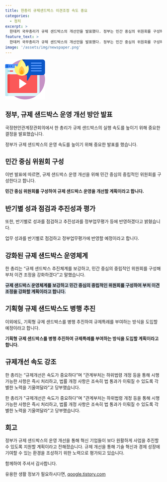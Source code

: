 ```yaml
---
title: 한총리 규제샌드박스 이견조정 속도 중요
categories:
  - 정치
excerpt: >
  한데커 국무총리가 규제 샌드박스의 개선안을 발표했다. 정부는 민간 중심의 위원회를 구성하여 규제부처 간 이견 조정을 강화하고, 규제 특례 승인 시 부가조건을 최소화하여 사업가가 신속하게 사업을 시작할 수 있도록 했다. 또한, 기획형 규제 샌드박스도 병행 추진할 예정이다. 이를 통해 혁신 기업들의 애로사항을 해소하고, 규제 개선을 빠르게 이뤄내기 위한 대책을 마련했다.
feature_text: >
  한데커 국무총리가 규제 샌드박스의 개선안을 발표했다. 정부는 민간 중심의 위원회를 구성하여 규제부처 간 이견 조정을 강화하고, 규제 특례 승인 시 부가조건을 최소화하여 사업가가 신속하게 사업을 시작할 수 있도록 했다. 또한, 기획형 규제 샌드박스도 병행 추진할 예정이다. 이를 통해 혁신 기업들의 애로사항을 해소하고, 규제 개선을 빠르게 이뤄내기 위한 대책을 마련했다.
image: '/assets/img/newspaper.png'
---
```


<p><img src="/assets/img/news.png" alt="rentncar 속보" /></p>

<h2>정부, 규제 샌드박스 운영 개선 방안 발표</h2>

<p>국정현안관계장관회의에서 한 총리가 규제 샌드박스의 실행 속도를 높이기 위해 중요한 결정을 발표했습니다.</p>

<p data-ke-size="size16">정부가 규제 샌드박스의 운영 속도를 높이기 위해 중요한 발표를 했습니다.</p>

<h2>민간 중심 위원회 구성</h2>

<p>이번 발표에 따르면, 규제 샌드박스 운영 개선을 위해 민간 중심의 중립적인 위원회를 구성한다고 합니다.</p>

<p data-ke-size="size16"><b>민간 중심 위원회를 구성하여 규제 샌드박스 운영을 개선할 계획이라고 합니다.</b></p>

<h2>반기별 성과 점검과 추진성과 평가</h2>

<p>또한, 반기별로 성과를 점검하고 추진성과를 정부업무평가 등에 반영하겠다고 밝혔습니다.</p>

<p data-ke-size="size16;">업무 성과를 반기별로 점검하고 정부업무평가에 반영할 예정이라고 합니다.</p>

<h2>강화된 규제 샌드박스 운영체계</h2>

<p>한 총리는 “규제 샌드박스 추진체계를 보강하고, 민간 중심의 중립적인 위원회를 구성해 부처 이견 조정을 강화하겠다”고 말했습니다.</p>

<p data-ke-size="size16;"><span style="background-color: #21538527;"><b>규제 샌드박스 운영체계를 보강하고 민간 중심의 중립적인 위원회를 구성하여 부처 이견 조정을 강화할 계획이라고 합니다.</b></span></p>

<h2>기획형 규제 샌드박스도 병행 추진</h2>

<p>이외에도, 기획형 규제 샌드박스를 병행 추진하여 규제특례를 부여하는 방식을 도입할 예정이라고 합니다.</p>

<p data-ke-size="size16;"><b>기획형 규제 샌드박스를 병행 추진하여 규제특례를 부여하는 방식을 도입할 계획이라고 합니다.</b></p>

<h2>규제개선 속도 강조</h2>

<p>한 총리는 “규제개선은 속도가 중요하다”며 “관계부처는 하위법령 개정 등을 통해 시행가능한 사항은 즉시 처리하고, 법률 개정 사항은 조속히 법 통과가 이뤄질 수 있도록 각별한 노력을 기울여달라”고 당부했습니다.</p>

<p data-ke-size="size16;">한 총리가 "규제개선은 속도가 중요하다"며 "관계부처는 하위법령 개정 등을 통해 시행가능한 사항은 즉시 처리하고, 법률 개정 사항은 조속히 법 통과가 이뤄질 수 있도록 각별한 노력을 기울여달라"고 당부했습니다.</p>

<h2>회고</h2>

<p>정부가 규제 샌드박스의 운영 개선을 통해 혁신 기업들이 보다 원활하게 사업을 추진할 수 있도록 지원할 계획이라고 전해졌습니다. 규제 개선을 통해 기술 혁신과 경제 성장에 기여할 수 있는 환경을 조성하기 위한 노력으로 평가되고 있습니다.</p>

<p>함께하여 주셔서 감사합니다.</p>
유용한 생활 정보가 필요하시다면, <a href="https://qoogle.tistory.com" rel="dofollow">qoogle.tistory.com</a>


